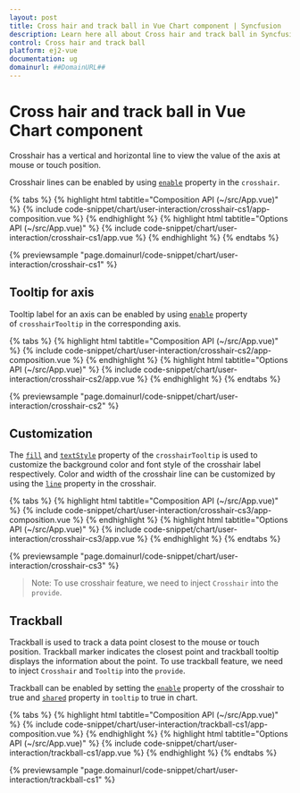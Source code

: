 ```yaml
---
layout: post
title: Cross hair and track ball in Vue Chart component | Syncfusion
description: Learn here all about Cross hair and track ball in Syncfusion Vue Chart component of Syncfusion Essential JS 2 and more.
control: Cross hair and track ball 
platform: ej2-vue
documentation: ug
domainurl: ##DomainURL##
---
```


# Cross hair and track ball in Vue Chart component

Crosshair has a vertical and horizontal line to view the value of the axis at mouse or touch position.

Crosshair lines can be enabled by using [`enable`](https://ej2.syncfusion.com/vue/documentation/api/chart/crosshairSettings/#enable) property in the `crosshair`.

{% tabs %}
{% highlight html tabtitle="Composition API (~/src/App.vue)" %}
{% include code-snippet/chart/user-interaction/crosshair-cs1/app-composition.vue %}
{% endhighlight %}
{% highlight html tabtitle="Options API (~/src/App.vue)" %}
{% include code-snippet/chart/user-interaction/crosshair-cs1/app.vue %}
{% endhighlight %}
{% endtabs %}
        
{% previewsample "page.domainurl/code-snippet/chart/user-interaction/crosshair-cs1" %}

## Tooltip for axis

Tooltip label for an axis can be enabled by using [`enable`](https://ej2.syncfusion.com/vue/documentation/api/chart/crosshairTooltip/#enable) property of `crosshairTooltip` in the corresponding axis.

{% tabs %}
{% highlight html tabtitle="Composition API (~/src/App.vue)" %}
{% include code-snippet/chart/user-interaction/crosshair-cs2/app-composition.vue %}
{% endhighlight %}
{% highlight html tabtitle="Options API (~/src/App.vue)" %}
{% include code-snippet/chart/user-interaction/crosshair-cs2/app.vue %}
{% endhighlight %}
{% endtabs %}
        
{% previewsample "page.domainurl/code-snippet/chart/user-interaction/crosshair-cs2" %}

## Customization

The [`fill`](https://ej2.syncfusion.com/vue/documentation/api/chart/crosshairTooltip/#fill) and [`textStyle`](https://ej2.syncfusion.com/vue/documentation/api/chart/crosshairTooltip/#textstyle)
property of the `crosshairTooltip` is used to customize the background color and font style of the crosshair label respectively. Color and width of the crosshair line can be customized by using the [`line`](https://ej2.syncfusion.com/vue/documentation/api/chart/crosshairSettingsModel/#line) property in the crosshair.

{% tabs %}
{% highlight html tabtitle="Composition API (~/src/App.vue)" %}
{% include code-snippet/chart/user-interaction/crosshair-cs3/app-composition.vue %}
{% endhighlight %}
{% highlight html tabtitle="Options API (~/src/App.vue)" %}
{% include code-snippet/chart/user-interaction/crosshair-cs3/app.vue %}
{% endhighlight %}
{% endtabs %}
        
{% previewsample "page.domainurl/code-snippet/chart/user-interaction/crosshair-cs3" %}

>Note: To use crosshair feature, we need to inject `Crosshair` into the `provide`.

## Trackball

Trackball is used to track a data point closest to the mouse or touch position. Trackball marker indicates the
closest point and trackball tooltip displays the information about the point. To use trackball feature,
we need to inject `Crosshair` and `Tooltip` into the `provide`.

Trackball can be enabled by setting the [`enable`](https://ej2.syncfusion.com/vue/documentation/api/chart/crosshairSettings/#enable) property of the crosshair to true and [`shared`](https://ej2.syncfusion.com/vue/documentation/api/chart/tooltipSettings/#shared) property in `tooltip` to true in chart.

{% tabs %}
{% highlight html tabtitle="Composition API (~/src/App.vue)" %}
{% include code-snippet/chart/user-interaction/trackball-cs1/app-composition.vue %}
{% endhighlight %}
{% highlight html tabtitle="Options API (~/src/App.vue)" %}
{% include code-snippet/chart/user-interaction/trackball-cs1/app.vue %}
{% endhighlight %}
{% endtabs %}
        
{% previewsample "page.domainurl/code-snippet/chart/user-interaction/trackball-cs1" %}